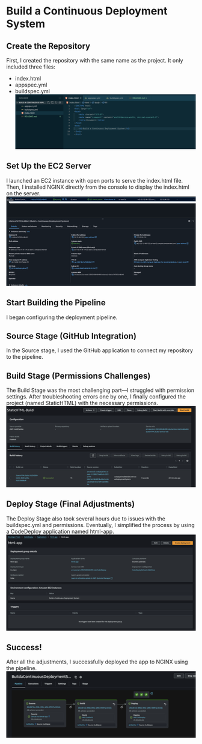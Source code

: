 # Build a Continuous Deployment System

## Create the Repository
First, I created the repository with the same name as the project. It only included three files:
- index.html
- appspec.yml
- buildspec.yml
![prove1](prove1.png)

## Set Up the EC2 Server
I launched an EC2 instance with open ports to serve the index.html file. Then, I installed NGINX directly from the console to display the index.html on the server.
![prove2](prove2.png)

## Start Building the Pipeline
I began configuring the deployment pipeline.

## Source Stage (GitHub Integration)
In the Source stage, I used the GitHub application to connect my repository to the pipeline.

## Build Stage (Permissions Challenges)
The Build Stage was the most challenging part—I struggled with permission settings. After troubleshooting errors one by one, I finally configured the project (named StaticHTML) with the necessary permissions.
![prove5](prove5.png)

## Deploy Stage (Final Adjustments)
The Deploy Stage also took several hours due to issues with the buildspec.yml and permissions. Eventually, I simplified the process by using a CodeDeploy application named html-app.
![prove6](prove6.png)

## Success!
After all the adjustments, I successfully deployed the app to NGINX using the pipeline.
![prove7](prove7.png)